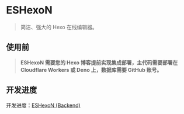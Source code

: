 # ESHexoN

> 简洁、强大的 Hexo 在线编辑器。


## 使用前

> **ESHexoN 需要您的 Hexo 博客提前实现集成部署，主代码需要部署在 Cloudflare Workers 或 Deno 上，数据库需要 GitHub 账号。**

## 开发进度

开发进度：[ESHexoN (Backend)](https://github.com/orgs/ESHexoN/projects/1/views/1)

